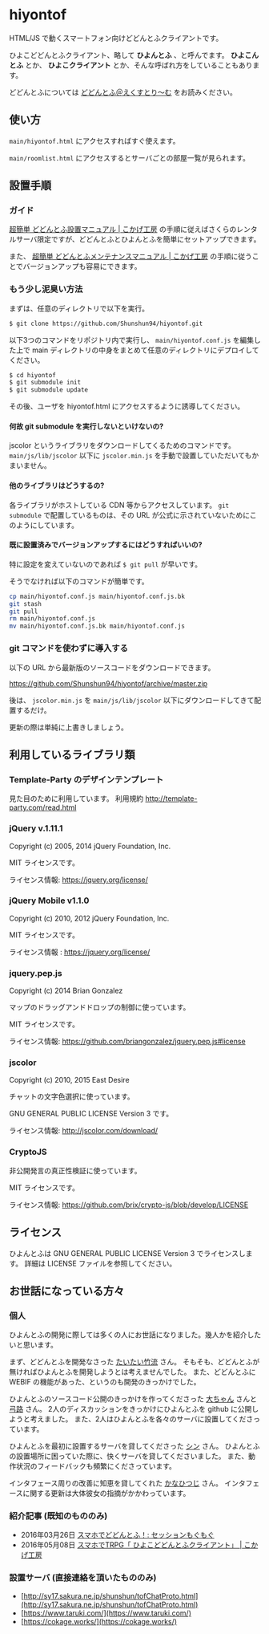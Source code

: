 # hiyontof

HTML/JS で動くスマートフォン向けどどんとふクライアントです。

ひよこどどんとふクライアント、略して **ひよんとふ** 、と呼んでます。
**ひよこんとふ** とか、 **ひよこクライアント** とか、そんな呼ばれ方をしていることもあります。

どどんとふについては [どどんとふ＠えくすとり～む](http://www.dodontof.com/) をお読みください。

## 使い方

``main/hiyontof.html`` にアクセスすればすぐ使えます。

``main/roomlist.html`` にアクセスするとサーバごとの部屋一覧が見られます。


## 設置手順


### ガイド

[超簡単 どどんとふ設置マニュアル | こかげ工房](https://cokage.works/trpg/dodontof_installer/) の手順に従えばさくらのレンタルサーバ限定ですが、どどんとふとひよんとふを簡単にセットアップできます。

また、 [超簡単 どどんとふメンテナンスマニュアル | こかげ工房](https://cokage.works/trpg/dodontof_maintenance/) の手順に従うことでバージョンアップも容易にできます。

### もう少し泥臭い方法


まずは、任意のディレクトリで以下を実行。

``` bash
$ git clone https://github.com/Shunshun94/hiyontof.git
```

以下3つのコマンドをリポジトリ内で実行し、
``main/hiyontof.conf.js`` を編集した上で
main ディレクトリの中身をまとめて任意のディレクトリにデプロイしてください。

``` bash
$ cd hiyontof
$ git submodule init
$ git submodule update
```

その後、ユーザを hiyontof.html にアクセスするように誘導してください。

#### 何故 git submodule を実行しないといけないの?

jscolor というライブラリをダウンロードしてくるためのコマンドです。
``main/js/lib/jscolor`` 以下に ``jscolor.min.js`` を手動で設置していただいてもかまいません。

#### 他のライブラリはどうするの?

各ライブラリがホストしている CDN 等からアクセスしています。
``git submodule`` で配置しているものは、その URL が公式に示されていないためにこのようにしています。

#### 既に設置済みでバージョンアップするにはどうすればいいの?

特に設定を変えていないのであれば ``$ git pull`` が早いです。

そうでなければ以下のコマンドが簡単です。

``` bash
cp main/hiyontof.conf.js main/hiyontof.conf.js.bk
git stash
git pull
rm main/hiyontof.conf.js
mv main/hiyontof.conf.js.bk main/hiyontof.conf.js
```

### git コマンドを使わずに導入する

以下の URL から最新版のソースコードをダウンロードできます。

https://github.com/Shunshun94/hiyontof/archive/master.zip

後は、 ``jscolor.min.js`` を ``main/js/lib/jscolor`` 以下にダウンロードしてきて配置するだけ。

更新の際は単純に上書きしましょう。

## 利用しているライブラリ類

### Template-Party のデザインテンプレート

見た目のために利用しています。
利用規約 http://template-party.com/read.html

### jQuery v.1.11.1

Copyright (c) 2005, 2014 jQuery Foundation, Inc.

MIT ライセンスです。

ライセンス情報:  https://jquery.org/license/

### jQuery Mobile v1.1.0

Copyright (c) 2010, 2012 jQuery Foundation, Inc.

MIT ライセンスです。

ライセンス情報 : https://jquery.org/license/

### jquery.pep.js

Copyright (c) 2014 Brian Gonzalez

マップのドラッグアンドドロップの制御に使っています。

MIT ライセンスです。

ライセンス情報: https://github.com/briangonzalez/jquery.pep.js#license

### jscolor

Copyright (c) 2010, 2015 East Desire

チャットの文字色選択に使っています。

GNU GENERAL PUBLIC LICENSE Version 3 です。

ライセンス情報: http://jscolor.com/download/

### CryptoJS

非公開発言の真正性検証に使っています。

MIT ライセンスです。

ライセンス情報: https://github.com/brix/crypto-js/blob/develop/LICENSE


## ライセンス

ひよんとふは GNU GENERAL PUBLIC LICENSE Version 3 でライセンスします。
詳細は LICENSE ファイルを参照してください。

## お世話になっている方々

### 個人

ひよんとふの開発に際しては多くの人にお世話になりました。幾人かを紹介したいと思います。

まず、どどんとふを開発なさった [たいたい竹流](https://twitter.com/torgtaitai) さん。
そもそも、どどんとふが無ければひよんとふを開発しようとは考えませんでした。
また、どどんとふに WEBIF の機能があった、というのも開発のきっかけでした。

ひよんとふのソースコード公開のきっかけを作ってくださった [大ちゃん](https://twitter.com/DoDontoF_Srv) さんと [弓路](https://twitter.com/yumiji3156) さん。
2人のディスカッションをきっかけにひよんとふを github に公開しようと考えました。
また、2人はひよんとふを各々のサーバに設置してくださっています。

ひよんとふを最初に設置するサーバを貸してくださった [シン](http://www.pixiv.net/member.php?id=10771780) さん。
ひよんとふの設置場所に困っていた際に、快くサーバを貸してくださいました。
また、動作状況のフィードバックも頻繁にくださっています。

インタフェース周りの改善に知恵を貸してくれた [かなひつじ](https://twitter.com/kana_1173) さん。
インタフェースに関する更新は大体彼女の指摘がかかわっています。

<!-- 他にも載せたい人がたくさんいるのだけれども、文面がうまく書けなかったから次回以降の更新で。主にフィードバックコメントくださった方々とか。 -->

### 紹介記事 (既知のもののみ)

- 2016年03月26日 [スマホでどどんとふ！: セッションもぐもぐ](http://nomit.seesaa.net/article/435670815.html)
- 2016年05月08日 [スマホでTRPG「 ひよこどどんとふクライアント」 | こかげ工房](https://cokage.works/trpg/hiyoco-dodontof/)

### 設置サーバ (直接連絡を頂いたもののみ)

- [http://sy17.sakura.ne.jp/shunshun/tofChatProto.html](http://sy17.sakura.ne.jp/shunshun/tofChatProto.html)
- [https://www.taruki.com/](https://www.taruki.com/)
- [https://cokage.works/](https://cokage.works/)

